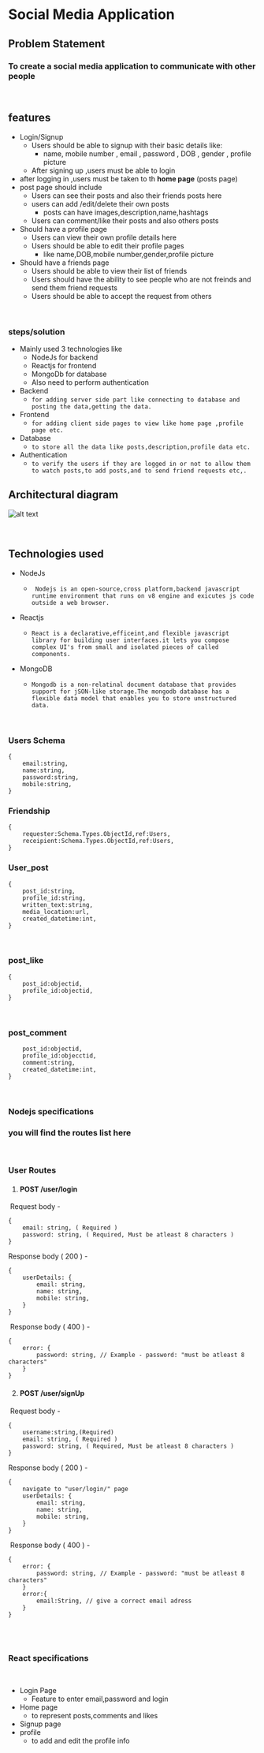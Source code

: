 # Social Media Application

## Problem Statement

### To create a social media application to communicate with other people

<br>

## features

- Login/Signup
    - Users should be able to signup with their basic details like:
        - name, mobile number , email , password , DOB , gender , profile picture    
    - After signing up ,users must be able to login
- after logging in ,users must be taken to th **home page** (posts page)
- post page should include      
    - Users can see their posts and also their friends posts here
    - users can add /edit/delete their own posts
        - posts can have images,description,name,hashtags
    - Users can comment/like their posts and also others posts
- Should have a profile page
    - Users can view their own profile details here
    - Users should be able to edit their profile pages
        - like name,DOB,mobile number,gender,profile picture
- Should have a friends page 
    - Users should be able to view their list of friends
    - Users should have the ability to see people who are not freinds and send them friend requests
    - Users should be able to accept the request from others

<br>


### steps/solution

- Mainly used 3 technologies like
    - NodeJs for backend
    - Reactjs for frontend
    - MongoDb for database
    - Also need to perform authentication
- Backend
    - ```for adding server side part like connecting to database and posting the data,getting the data.```
- Frontend
    - ```for adding client side pages to view like home page ,profile page etc.```
- Database
    - ```to store all the data like posts,description,profile data etc.```
- Authentication
    - ```to verify the users if they are logged in or not to allow them to watch posts,to add posts,and to send friend requests etc,.```
    
## Architectural diagram

![alt text](architecture.png)

<br>

## Technologies used
- NodeJs
   - ``` Nodejs is an open-source,cross platform,backend javascript runtime environment that runs on v8 engine and exicutes js code outside a web browser.```

- Reactjs
    - ```React is a declarative,efficeint,and flexible javascript library for building user interfaces.it lets you compose complex UI's from small and isolated pieces of called components.```

- MongoDB
    - ```Mongodb is a non-relatinal document database that provides support for jSON-like storage.The mongodb database has a flexible data model that enables you to store unstructured data.```
<br>

### Users Schema

```
{
    email:string,
    name:string,
    password:string,
    mobile:string,
}
```
### Friendship

```
{
    requester:Schema.Types.ObjectId,ref:Users,
    receipient:Schema.Types.ObjectId,ref:Users,
}
```

### User_post

```
{
    post_id:string,
    profile_id:string,
    written_text:string,
    media_location:url,
    created_datetime:int,
}
```
<br>

### post_like
```
{
    post_id:objectid,
    profile_id:objectid,
}
```
<br>

### post_comment

```{
    post_id:objectid,
    profile_id:objecctid,
    comment:string,
    created_datetime:int,
}
```

<br>

### Nodejs specifications

### you will find the routes list here

<br>

### User Routes

1) #### POST /user/login
​
Request body - 
```
{
    email: string, ( Required )
    password: string, ( Required, Must be atleast 8 characters )
}
```
Response body ( 200 ) - 
```
{
    userDetails: {
        email: string,
        name: string,
        mobile: string,
    }
}
```

​
Response body ( 400 ) - 
```
{
    error: {
        password: string, // Example - password: "must be atleast 8 characters"
    }
}
```

2) #### POST /user/signUp
​
Request body - 
```
{
    username:string,(Required)
    email: string, ( Required )
    password: string, ( Required, Must be atleast 8 characters )
}
```
Response body ( 200 ) - 
```
{
    navigate to "user/login/" page
    userDetails: {
        email: string,
        name: string,
        mobile: string,
    }
}
```

​
Response body ( 400 ) - 
```
{
    error: {
        password: string, // Example - password: "must be atleast 8 characters"
    } 
    error:{
        email:String, // give a correct email adress
    }
}
```

​
<br>
​
### React specifications
​
- Login Page
    - Feature to enter email,password and login
- Home page
    - to represent posts,comments and likes
- Signup page
- profile 
    - to add and edit the profile info